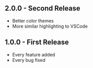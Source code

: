 ## 2.0.0 - Second Release
* Better color themes
* More similar highlighting to VSCode

## 1.0.0 - First Release
* Every feature added
* Every bug fixed
